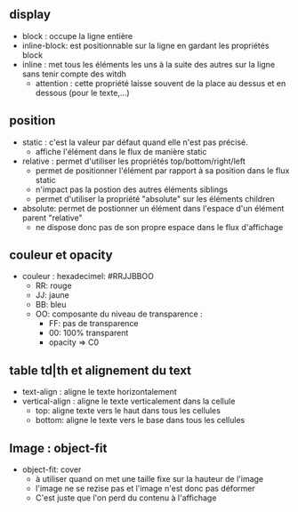 ## display
* block : occupe la ligne entière
* inline-block: est positionnable sur la ligne en gardant les propriétés block
* inline : met tous les éléments les uns à la suite des autres sur la ligne sans tenir compte des witdh
    * attention : cette propriété laisse souvent de la place au dessus et en dessous (pour le texte,...)
  
## position
* static : c'est la valeur par défaut quand elle n'est pas précisé.
  * affiche l'élément dans le flux de manière static
* relative : permet d'utiliser les propriétés top/bottom/right/left
  * permet de positionner l'élément par rapport à sa position dans le flux static
  * n'impact pas la postion des autres éléments siblings
  * permet d'utiliser la propriété "absolute" sur les éléments children
* absolute: permet de postionner un élément dans l'espace d'un élément parent "relative"
  * ne dispose donc pas de son propre espace dans le flux d'affichage

## couleur et opacity
* couleur : hexadecimel: #RRJJBBOO
  * RR: rouge
  * JJ: jaune
  * BB: bleu
  * OO: composante du niveau de transparence : 
    * FF: pas de transparence
    * 00: 100% transparent
    * opacity => C0

## table td|th et alignement du text
* text-align : aligne le texte horizontalement
* vertical-align : aligne le texte verticalement dans la cellule
  * top: aligne texte vers le haut dans tous les cellules
  * bottom: aligne le texte vers le base dans tous les cellules

## Image : object-fit
* object-fit: cover 
  * à utiliser quand on met une taille fixe sur la hauteur de l'image
  * l'image ne se rezise pas et l'image n'est donc pas déformer
  * C'est juste que l'on perd du contenu à l'affichage